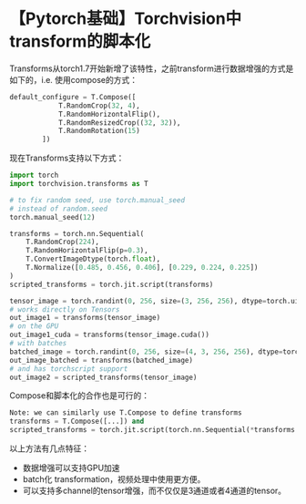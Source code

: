 # 【Pytorch基础】Torchvision中transform的脚本化

Transforms从torch1.7开始新增了该特性，之前transform进行数据增强的方式是如下的，i.e. 使用compose的方式：

```python
default_configure = T.Compose([
            T.RandomCrop(32, 4),
            T.RandomHorizontalFlip(),
            T.RandomResizedCrop((32, 32)),  
            T.RandomRotation(15)
        ])
```

现在Transforms支持以下方式：

```python
import torch
import torchvision.transforms as T

# to fix random seed, use torch.manual_seed
# instead of random.seed
torch.manual_seed(12)

transforms = torch.nn.Sequential(
    T.RandomCrop(224),
    T.RandomHorizontalFlip(p=0.3),
    T.ConvertImageDtype(torch.float),
    T.Normalize([0.485, 0.456, 0.406], [0.229, 0.224, 0.225])
)
scripted_transforms = torch.jit.script(transforms)

tensor_image = torch.randint(0, 256, size=(3, 256, 256), dtype=torch.uint8)
# works directly on Tensors
out_image1 = transforms(tensor_image)
# on the GPU
out_image1_cuda = transforms(tensor_image.cuda())
# with batches
batched_image = torch.randint(0, 256, size=(4, 3, 256, 256), dtype=torch.uint8)
out_image_batched = transforms(batched_image)
# and has torchscript support
out_image2 = scripted_transforms(tensor_image)

```

Compose和脚本化的合作也是可行的：

```python
Note: we can similarly use T.Compose to define transforms
transforms = T.Compose([...]) and 
scripted_transforms = torch.jit.script(torch.nn.Sequential(*transforms.transforms))
```

以上方法有几点特征：

- 数据增强可以支持GPU加速
- batch化 transformation，视频处理中使用更方便。
- 可以支持多channel的tensor增强，而不仅仅是3通道或者4通道的tensor。







